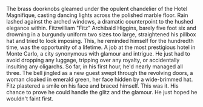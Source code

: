 The brass doorknobs gleamed under the opulent chandelier of the Hotel Magnifique, casting dancing lights across the polished marble floor.  Rain lashed against the arched windows, a dramatic counterpoint to the hushed elegance within.  Fitzwilliam "Fitz" Archibald Higgins, barely five foot six and drowning in a burgundy uniform two sizes too large, straightened his pillbox hat and tried to look imposing. This, he reminded himself for the hundredth time, was the opportunity of a lifetime.  A job at the most prestigious hotel in Monte Carlo, a city synonymous with glamour and intrigue.  He just had to avoid dropping any luggage, tripping over any royalty, or accidentally insulting any oligarchs.  So far, in his first hour, he'd nearly managed all three.  The bell jingled as a new guest swept through the revolving doors, a woman cloaked in emerald green, her face hidden by a wide-brimmed hat.  Fitz plastered a smile on his face and braced himself.  This was it. His chance to prove he could handle the glitz and the glamour.  He just hoped he wouldn't faint first.
